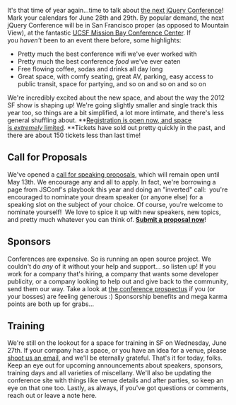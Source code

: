 It's that time of year again...time to talk about [the next jQuery
Conference](http://events.jquery.com)! Mark your calendars for June 28th
and 29th. By popular demand, the next jQuery Conference will be in San
Francisco proper (as opposed to Mountain View), at the fantastic [UCSF
Mission Bay Conference
Center](http://www.acc-missionbayconferencecenter.com/ "Mission May Conference Center").
If you *haven't* been to an event there before, some highlights:

-   Pretty much the best conference wifi we've ever worked with
-   Pretty much the best conference *food* we've ever eaten
-   Free flowing coffee, sodas and drinks all day long
-   Great space, with comfy seating, great AV, parking, easy access to
    public transit, space for partying, and so on and so on and so on

We're incredibly excited about the new space, and about the way the 2012
SF show is shaping up! We're going slightly smaller and single track
this year too, so things are a bit simplified, a lot more intimate, and
there's less general shuffling about. **[Registration is open now, and
space
is *extremely* limited](http://events.jquery.org/2012/sf/). **Tickets
have sold out pretty quickly in the past, and there are about 150
tickets less than last time!

Call for Proposals
------------------

We've opened a [call for speaking
proposals](https://docs.google.com/spreadsheet/viewform?formkey=dDhrQk12dmJRbFF0d2NlODFmcTQ2X0E6MQ "Call for Speaking Proposals"),
which will remain open until May 13th. We encourage any and all to
apply. In fact, we're borrowing a page from JSConf's playbook this year
and doing an "inverted" call:  you're encouraged to nominate your dream
speaker (or anyone else) for a speaking slot on the subject of your
choice. Of course, you're welcome to nominate yourself!  We love to
spice it up with new speakers, new topics, and pretty much whatever you
can think of. **[Submit a proposal
now](https://docs.google.com/spreadsheet/viewform?formkey=dDhrQk12dmJRbFF0d2NlODFmcTQ2X0E6MQ)**!

Sponsors
--------

Conferences are expensive. So is running an open source project. We
couldn't do *any* of it without your help and support… so listen up! If
you work for a company that's hiring, a company that wants some
developer publicity, or a company looking to help out and give back to
the community, send them our way. Take a look at [the conference
prospectus](http://events.jquery.org/2012/sf/assets/files/jq-sf-2012-prospectus.pdf) if
you (or your bosses) are feeling generous :) Sponsorship benefits and
mega karma points are both up for grabs...

Training
--------

We're still on the lookout for a space for training in SF on Wednesday,
June 27th. If your company has a space, or you have an idea for a venue,
please [shoot us an email](mailto:events@jquery.org), and we'll be
eternally grateful. That's it for today, folks. Keep an eye out for
upcoming announcements about speakers, sponsors, training days and all
varieties of miscellany. We'll also be updating the conference site with
things like venue details and after parties, so keep an eye on that one
too. Lastly, as always, if you've got questions or comments, reach out
or leave a note here.
